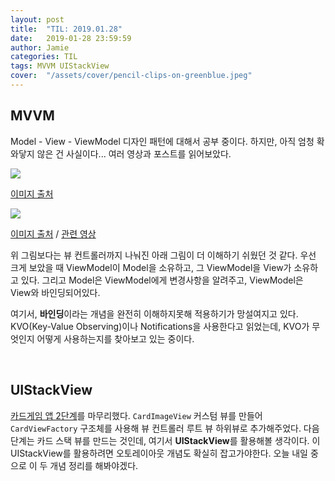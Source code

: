 ```yaml
---
layout: post
title:  "TIL: 2019.01.28"
date:   2019-01-28 23:59:59
author: Jamie
categories: TIL
tags: MVVM UIStackView
cover:  "/assets/cover/pencil-clips-on-greenblue.jpeg"
---
```


## MVVM

Model - View - ViewModel 디자인 패턴에 대해서 공부 중이다. 하지만, 아직 엄청 확 와닿지 않은 건 사실이다... 여러 영상과 포스트를 읽어보았다.

<img src="https://popsmile.github.io/res/images/TIL/MVVM2.png">

[이미지 출처](https://medium.com/ios-os-x-development/ios-architecture-patterns-ecba4c38de52)

<img src="https://popsmile.github.io/res/images/TIL/MVVM.png">

[이미지 출처](https://www.raywenderlich.com/34-design-patterns-by-tutorials-mvvm) / [관련 영상](https://www.youtube.com/watch?v=bFoLlwuzAtk)

위 그림보다는 뷰 컨트롤러까지 나눠진 아래 그림이 더 이해하기 쉬웠던 것 같다. 우선 크게 보았을 때 ViewModel이 Model을 소유하고, 그 ViewModel을 View가 소유하고 있다. 그리고 Model은 ViewModel에게 변경사항을 알려주고, ViewModel은 View와 바인딩되어있다.

여기서, **바인딩**이라는 개념을 완전히 이해하지못해 적용하기가 망설여지고 있다. KVO(Key-Value Observing)이나 Notifications을 사용한다고 읽었는데, KVO가 무엇인지 어떻게 사용하는지를 찾아보고 있는 중이다. 

<br>

## UIStackView

[카드게임 앱 2단계](https://github.com/popsmile/swift-cardgameapp/tree/popsmile#2-%EC%B9%B4%EB%93%9C-UI)를 마무리했다. `CardImageView` 커스텀 뷰를 만들어 `CardViewFactory` 구조체를 사용해 뷰 컨트롤러 루트 뷰 하위뷰로 추가해주었다. 다음 단계는 카드 스택 뷰를 만드는 것인데, 여기서 **UIStackView**를 활용해볼 생각이다. 이 UIStackView를 활용하려면 오토레이아웃 개념도 확실히 잡고가야한다. 오늘 내일 중으로 이 두 개념 정리를 해봐야겠다. 